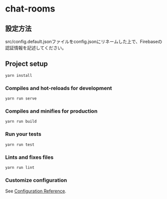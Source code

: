 # chat-rooms

## 設定方法
src/config.default.jsonファイルをconfig.jsonにリネームした上で、Firebaseの認証情報を記述してください。

## Project setup
```
yarn install
```

### Compiles and hot-reloads for development
```
yarn run serve
```

### Compiles and minifies for production
```
yarn run build
```

### Run your tests
```
yarn run test
```

### Lints and fixes files
```
yarn run lint
```

### Customize configuration
See [Configuration Reference](https://cli.vuejs.org/config/).
